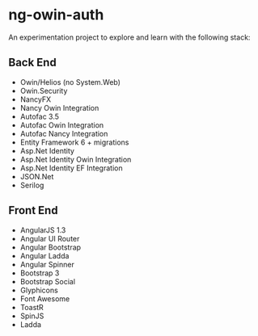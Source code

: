 ng-owin-auth
============

An experimentation project to explore and learn with the following stack:

## Back End
* Owin/Helios (no System.Web)
 * Owin.Security
* NancyFX
 * Nancy Owin Integration
* Autofac 3.5
 * Autofac Owin Integration
 * Autofac Nancy Integration
* Entity Framework 6 + migrations
* Asp.Net Identity
 * Asp.Net Identity Owin Integration
* Asp.Net Identity EF Integration
* JSON.Net
* Serilog

## Front End
* AngularJS 1.3
 * Angular UI Router
 * Angular Bootstrap
 * Angular Ladda
 * Angular Spinner
* Bootstrap 3
 * Bootstrap Social
* Glyphicons
* Font Awesome
* ToastR
* SpinJS
* Ladda


